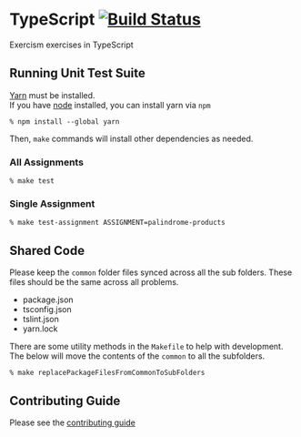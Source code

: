 # TypeScript [![Build Status](https://travis-ci.org/exercism/typescript.svg?branch=master)](https://travis-ci.org/exercism/typescript)

Exercism exercises in TypeScript

## Running Unit Test Suite

[Yarn](https://yarnpkg.com/en/docs/install) must be installed.    
If you have [node](https://nodejs.org) installed, you can install yarn via `npm`

    % npm install --global yarn

Then, `make` commands will install other dependencies as needed.

### All Assignments

    % make test

### Single Assignment

    % make test-assignment ASSIGNMENT=palindrome-products

## Shared Code

Please keep the `common` folder files synced across all the sub folders. These files should be the same across all problems. 

* package.json
* tsconfig.json
* tslint.json
* yarn.lock

There are some utility methods in the `Makefile` to help with development. The below will move the contents of the `common` to all the subfolders. 

	% make replacePackageFilesFromCommonToSubFolders
	
## Contributing Guide

Please see the [contributing guide](https://github.com/exercism/docs/blob/master/contributing-to-language-tracks/README.md)


